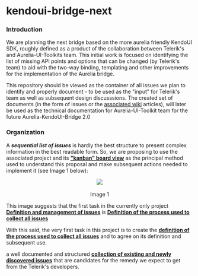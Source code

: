 # kendoui-bridge-next

### Introduction

We are planning the next bridge based on the more aurelia friendly KendoUI SDK, roughly defined as a product of the collaboration between Telerik's and Aurelia-UI-Toolkits team. This initial work is focused on identifying the list of missing API points and options that can be changed (by Telerik's team) to aid with the two-way binding, templating and other improvements for the implementation of the Aurelia bridge.

This repository should be viewed as the container of all issues we plan to identify and properly document - to be used as the "input" for Telerik's team as well as subsequent design discusssions. The created set of documents (in the form of issues or the [associated wiki](https://github.com/aurelia-ui-toolkits/kendoui-bridge-next/wiki) articles), will later be used as the technical documentation for Aurelia-UI-Toolkit team for the future Aurelia-KendoUI-Bridge 2.0 

### Organization

A ___sequential list of issues___ is hardly the best structure to present complex information in the best readable form. So, we are proposing to use the associated project and its **["kanban" board view](https://github.com/aurelia-ui-toolkits/kendoui-bridge-next/projects/2)** as the principal method used to understand this proposal and make subsequent actions needed to implement it (see Image 1 below):

<p align=center>
  <img src="https://user-images.githubusercontent.com/2712405/29006782-87e2e3ac-7ac4-11e7-80d0-a4d72ada7f2c.png"></img>
 <br><br>
 Image 1
</p>

This image suggests that the first task in the currently only project **[Definition and management of issues](https://github.com/aurelia-ui-toolkits/kendoui-bridge-next/projects/2)** is **[Definition of the process used to collect all issues](https://github.com/aurelia-ui-toolkits/kendoui-bridge-next/issues/1)** 

With this said, the very first task in this project is to create the **[definition of the process used to collect all issues](https://github.com/aurelia-ui-toolkits/kendoui-bridge-next/issues/1)** and to agree on its definition and subsequent use. 


a well documented and structured **[collection of existing and newly discovered issues](https://github.com/aurelia-ui-toolkits/kendoui-bridge-next/issues/1)** that are candidates for the remedy we expect to get from the Telerik's developers. 
